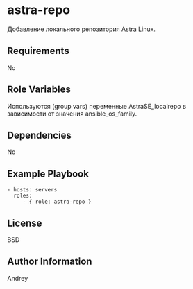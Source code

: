 astra-repo
=========

Добавление локального репозитория Astra Linux.

Requirements
------------

No

Role Variables
--------------

Используются (group vars) переменные AstraSE_localrepo в зависимости от значения ansible_os_family.

Dependencies
------------

No

Example Playbook
----------------

    - hosts: servers
      roles:
         - { role: astra-repo }

License
-------

BSD

Author Information
------------------

Andrey
